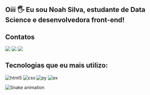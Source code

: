 ## Oiii 🖐️ Eu sou Noah Silva, estudante de Data Science e desenvolvedora front-end!
## Contatos
   <div>
  <a href="https://instagram.com/prazer.noah" target="_blank"><img src="https://img.shields.io/badge/-Instagram-%23E4405F?style=for-the-badge&logo=instagram&logoColor=white" target="_blank"></a>
  <a href = "mailto:giosilva.3008@gmail.com"><img src="https://img.shields.io/badge/-Gmail-%23333?style=for-the-badge&logo=gmail&logoColor=white" target="_blank"></a>
  <a href="https://www.linkedin.com/in/anoahasilva" target="_blank"><img src="https://img.shields.io/badge/-LinkedIn-%230077B5?style=for-the-badge&logo=linkedin&logoColor=white" target="_blank"></a> 
  
</div>

## Tecnologias que eu mais utilizo:

<div style="display: inline_block">
   <img align="center" alt="html5" src="https://img.shields.io/badge/HTML5-E34F26?style=for-the-badge&logo=html5&logoColor=white" />
   <img align="center" alt="css" src="https://img.shields.io/badge/CSS3-1572B6?style=for-the-badge&logo=css3&logoColor=white" />
   <img align="center" alt="py" src="https://img.shields.io/badge/Python-14354C?style=for-the-badge&logo=python&logoColor=white" />
   <img align="center" alt="ex" src="https://img.shields.io/badge/Microsoft_Excel-217346?style=for-the-badge&logo=microsoft-excel&logoColor=white" />
</div>
    
 ![Snake animation](https://github.com/noaahsilvaa/noaahsilvaa/blob/output/github-contribution-grid-snake.svg)
 
</div> 

</div>
